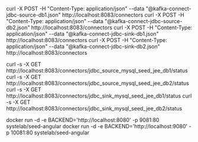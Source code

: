 curl -X POST -H "Content-Type: application/json" --data "@kafka-connect-jdbc-source-db1.json" http://localhost:8083/connectors
curl -X POST -H "Content-Type: application/json" --data "@kafka-connect-jdbc-source-db2.json" http://localhost:8083/connectors
curl -X POST -H "Content-Type: application/json" --data "@kafka-connect-jdbc-sink-db1.json" http://localhost:8083/connectors
curl -X POST -H "Content-Type: application/json" --data "@kafka-connect-jdbc-sink-db2.json" http://localhost:8083/connectors

curl -s -X GET http://localhost:8083/connectors/jdbc_source_mysql_seed_jee_db1/status
curl -s -X GET http://localhost:8083/connectors/jdbc_source_mysql_seed_jee_db2/status
curl -s -X GET http://localhost:8083/connectors/jdbc_sink_mysql_seed_jee_db1/status
curl -s -X GET http://localhost:8083/connectors/jdbc_sink_mysql_seed_jee_db2/status

docker run -d -e BACKEND='http://localhost:8080' -p 9081:80 systelab/seed-angular
docker run -d -e BACKEND='http://localhost:9080' -p 10081:80 systelab/seed-angular